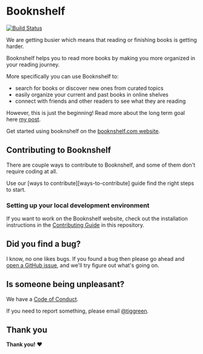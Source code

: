 # Booknshelf
[![Build Status](https://travis-ci.com/tiggreen/booknshelf.svg?token=5yTUaMZbo4c2WU4m6zsD&branch=master)](https://travis-ci.com/tiggreen/booknshelf)

We are getting busier which means that reading or finishing books is getting harder.

Booknshelf helps you to read more books by making you more organized in your reading journey.

More specifically you can use Booknshelf to:

- search for books or discover new ones from curated topics
- easily organize your current and past books in online shelves
- connect with friends and other readers to see what they are reading

However, this is just the beginning! Read more about the long term goal here [my post](https://medium/@tik).

Get started using booknshelf on the [booknshelf.com website](https://booknshelf.com).

## Contributing to Booknshelf

There are couple ways to contribute to Booknshelf, and some of them don't require coding at all.

Use our [ways to contribute][ways-to-contribute] guide find the right steps to start.

### Setting up your local development environment

If you want to work on the Booknshelf website, check out the installation instructions in the [Contributing Guide](https://github.com/booknshelf/booknshelf.com/blob/master/CONTRIBUTING.md) in this repository.

## Did you find a bug?

I know, no one likes bugs. If you found a bug then please go ahead and [open a GitHub issue](https://github.com/booknshelf/booknshelf.com/issues), and we'll try figure out what's going on.

## Is someone being unpleasant?

We have a [Code of Conduct](https://github.com/exercism/exercism.io/blob/master/CODE_OF_CONDUCT.md).

If you need to report something, please email [@tiggreen](https://github.com/tiggreen).



## Thank you

**Thank you!** :heart:
